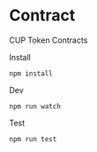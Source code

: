 # Contract
CUP Token Contracts

Install
```
npm install
```

Dev
```
npm run watch
```

Test

```
npm run test
```